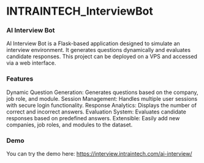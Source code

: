 # INTRAINTECH_InterviewBot

### AI Interview Bot
AI Interview Bot is a Flask-based application designed to simulate an interview environment. It generates questions dynamically and evaluates candidate responses. This project can be deployed on a VPS and accessed via a web interface.

### Features
Dynamic Question Generation: Generates questions based on the company, job role, and module.
Session Management: Handles multiple user sessions with secure login functionality.
Response Analytics: Displays the number of correct and incorrect answers.
Evaluation System: Evaluates candidate responses based on predefined answers.
Extensible: Easily add new companies, job roles, and modules to the dataset.

### Demo
You can try the demo here: https://interview.intraintech.com/ai-interview/
